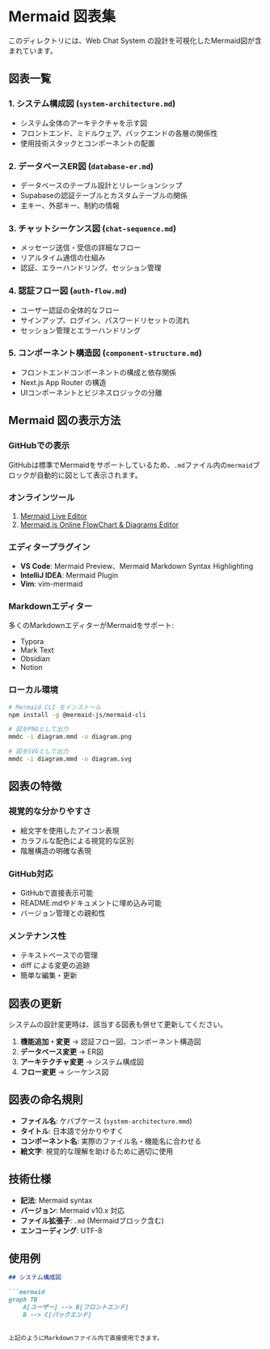 # Mermaid 図表集

このディレクトリには、Web Chat System の設計を可視化したMermaid図が含まれています。

## 図表一覧

### 1. システム構成図 (`system-architecture.md`)
- システム全体のアーキテクチャを示す図
- フロントエンド、ミドルウェア、バックエンドの各層の関係性
- 使用技術スタックとコンポーネントの配置

### 2. データベースER図 (`database-er.md`)
- データベースのテーブル設計とリレーションシップ
- Supabaseの認証テーブルとカスタムテーブルの関係
- 主キー、外部キー、制約の情報

### 3. チャットシーケンス図 (`chat-sequence.md`)
- メッセージ送信・受信の詳細なフロー
- リアルタイム通信の仕組み
- 認証、エラーハンドリング、セッション管理

### 4. 認証フロー図 (`auth-flow.md`)
- ユーザー認証の全体的なフロー
- サインアップ、ログイン、パスワードリセットの流れ
- セッション管理とエラーハンドリング

### 5. コンポーネント構造図 (`component-structure.md`)
- フロントエンドコンポーネントの構成と依存関係
- Next.js App Router の構造
- UIコンポーネントとビジネスロジックの分離

## Mermaid 図の表示方法

### GitHubでの表示
GitHubは標準でMermaidをサポートしているため、`.md`ファイル内の```mermaid```ブロックが自動的に図として表示されます。

### オンラインツール
1. [Mermaid Live Editor](https://mermaid.live/)
2. [Mermaid.js Online FlowChart & Diagrams Editor](https://mermaid-js.github.io/mermaid-live-editor/)

### エディタープラグイン
- **VS Code**: Mermaid Preview、Mermaid Markdown Syntax Highlighting
- **IntelliJ IDEA**: Mermaid Plugin
- **Vim**: vim-mermaid

### Markdownエディター
多くのMarkdownエディターがMermaidをサポート:
- Typora
- Mark Text
- Obsidian
- Notion

### ローカル環境
```bash
# Mermaid CLI をインストール
npm install -g @mermaid-js/mermaid-cli

# 図をPNGとして出力
mmdc -i diagram.mmd -o diagram.png

# 図をSVGとして出力  
mmdc -i diagram.mmd -o diagram.svg
```

## 図表の特徴

### 視覚的な分かりやすさ
- 絵文字を使用したアイコン表現
- カラフルな配色による視覚的な区別
- 階層構造の明確な表現

### GitHub対応
- GitHubで直接表示可能
- README.mdやドキュメントに埋め込み可能
- バージョン管理との親和性

### メンテナンス性
- テキストベースでの管理
- diff による変更の追跡
- 簡単な編集・更新

## 図表の更新

システムの設計変更時は、該当する図表も併せて更新してください。

1. **機能追加・変更** → 認証フロー図、コンポーネント構造図
2. **データベース変更** → ER図
3. **アーキテクチャ変更** → システム構成図
4. **フロー変更** → シーケンス図

## 図表の命名規則

- **ファイル名**: ケバブケース (`system-architecture.mmd`)
- **タイトル**: 日本語で分かりやすく
- **コンポーネント名**: 実際のファイル名・機能名に合わせる
- **絵文字**: 視覚的な理解を助けるために適切に使用

## 技術仕様

- **記法**: Mermaid syntax
- **バージョン**: Mermaid v10.x 対応
- **ファイル拡張子**: `.md` (Mermaidブロック含む)
- **エンコーディング**: UTF-8

## 使用例

```markdown
## システム構成図

```mermaid
graph TB
    A[ユーザー] --> B[フロントエンド]
    B --> C[バックエンド]
```
```

上記のようにMarkdownファイル内で直接使用できます。